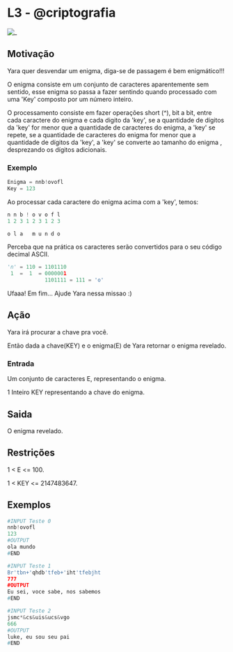 # L3 - @criptografia

![_](cover.jpg)

## Motivação

Yara quer desvendar um enigma, diga-se de passagem é bem enigmático!!!

O enigma consiste em um conjunto de caracteres aparentemente sem sentido, esse enigma so passa a fazer sentindo quando processado com uma 'Key' composto por um número inteiro.

O processamento consiste em fazer operações short (^), bit a bit, entre cada caractere do
enigma e cada digito da 'key', se a quantidade de dígitos da 'key' for menor que a quantidade de caracteres do enigma, a 'key' se repete, se a quantidade de caracteres do enigma for menor que a quantidade de dígitos da 'key', a 'key' se converte ao tamanho do enigma , desprezando os dígitos adicionais.

### Exemplo

```py
Enigma = nnb!ovofl
Key = 123
```

Ao processar cada caractere do enigma acima com a 'key', temos:

```py
n n b ! o v o f l
1 2 3 1 2 3 1 2 3

o l a   m u n d o
```

Perceba que na prática os caracteres serão convertidos para o seu código decimal ASCII.

```py
'n' = 110 = 1101110
 1  =  1  = 0000001
            1101111 = 111 = 'o'
```

Ufaaa! Em fim... Ajude Yara nessa missao :)

## Ação

Yara irá procurar a chave pra você.

Então dada a chave(KEY) e o enigma(E) de Yara retornar o enigma revelado.  

### Entrada

Um conjunto de caracteres E, representando o enigma.

1 Inteiro KEY representando a chave do enigma.

## Saida

O enigma revelado.

## Restrições

1 < E <= 100.

1 < KEY <= 2147483647.

## Exemplos

``` py
#INPUT Teste 0
nnb!ovofl
123
#OUTPUT
ola mundo
#END
```

```py
#INPUT Teste 1
Br'tbn+'qhdb'tfeb+'iht'tfebjht
777
#OUTPUT
Eu sei, voce sabe, nos sabemos
#END
```

```py
#INPUT Teste 2
jsmc*&cs&uis&ucs&vgo
666
#OUTPUT
luke, eu sou seu pai
#END
```
